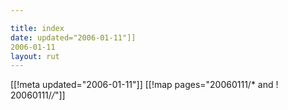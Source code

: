 ```yaml
---

title: index
date: updated="2006-01-11"]]
2006-01-11
layout: rut
---
```


[[!meta updated="2006-01-11"]]
[[!map pages="20060111/* and ! 20060111/*/*"]]
